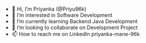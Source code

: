 - 👋 Hi, I’m Priyanka (@Priyu96k)
- 👀 I’m interested in Software Development
- 🌱 I’m currently learning Backend Java Development
- 💞️ I’m looking to collaborate on Development Project
- 📫 How to reach me on LinkedIn priyanka-mane-96k

<!---
Priyu96k/Priyu96k is a ✨ special ✨ repository because its `README.md` (this file) appears on your GitHub profile.
You can click the Preview link to take a look at your changes.
--->
